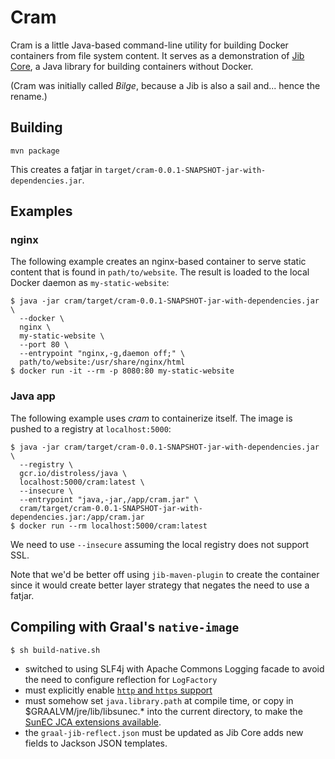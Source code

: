# Cram

Cram is a little Java-based command-line utility for building
Docker containers from file system content. 
It serves as a demonstration of [Jib Core](https://github.com/GoogleContainerTools/jib/tree/master/jib-core),
a Java library for building containers without Docker.

(Cram was initially called _Bilge_, because a Jib is also a sail and... hence the rename.)

## Building

`mvn package`

This creates a fatjar in `target/cram-0.0.1-SNAPSHOT-jar-with-dependencies.jar`.

## Examples

### nginx

The following example creates an nginx-based container to serve static content that is found in `path/to/website`.
The result is loaded to the local Docker daemon as `my-static-website`:

    $ java -jar cram/target/cram-0.0.1-SNAPSHOT-jar-with-dependencies.jar \
      --docker \
      nginx \
      my-static-website \
      --port 80 \
      --entrypoint "nginx,-g,daemon off;" \
      path/to/website:/usr/share/nginx/html
    $ docker run -it --rm -p 8080:80 my-static-website

### Java app

The following example uses _cram_ to containerize itself.  The image is pushed to a registry at `localhost:5000`:

    $ java -jar cram/target/cram-0.0.1-SNAPSHOT-jar-with-dependencies.jar \
      --registry \
      gcr.io/distroless/java \
      localhost:5000/cram:latest \
      --insecure \
      --entrypoint "java,-jar,/app/cram.jar" \
      cram/target/cram-0.0.1-SNAPSHOT-jar-with-dependencies.jar:/app/cram.jar
    $ docker run --rm localhost:5000/cram:latest

We need to use `--insecure` assuming the local registry does not support SSL.

Note that we'd be better off using `jib-maven-plugin` to create the container since it would create better layer strategy that negates the need to use a fatjar.

## Compiling with Graal's `native-image`

```
$ sh build-native.sh
```

  - switched to using SLF4j with Apache Commons Logging facade to avoid
    the need to configure reflection for `LogFactory`
  - must explicitly enable [`http` and `https` support](https://github.com/oracle/graal/blob/master/substratevm/URL-PROTOCOLS.md)
  - must somehow set `java.library.path` at compile time, or copy
    in $GRAALVM/jre/lib/libsunec.* into the current directory, to make
    the [SunEC JCA extensions
    available](https://github.com/oracle/graal/blob/master/substratevm/JCA-SECURITY-SERVICES.md#native-implementations).
  - the `graal-jib-reflect.json` must be updated as Jib Core adds
    new fields to Jackson JSON templates. 
